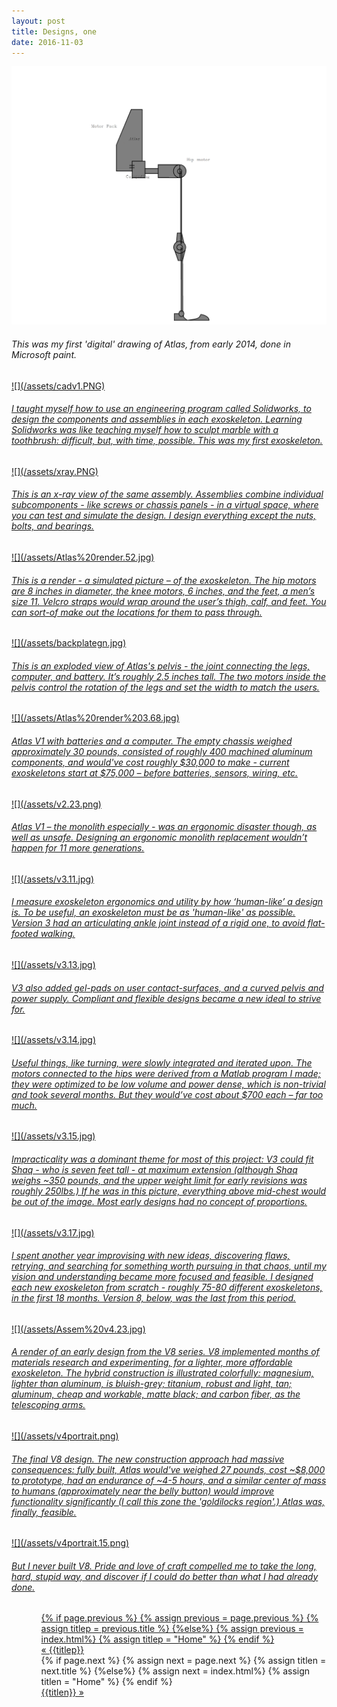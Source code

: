 ```yaml
---
layout: post
title: Designs, one 
date: 2016-11-03
---
```

<a href="/assets/progenitor.png" target="_blank">![](/assets/progenitor.png)</a>
<h6>This was my first 'digital' drawing of Atlas, from early 2014, done in Microsoft paint. </h6>
<a href="/assets/cadv1.PNG" target="_blank">![](/assets/cadv1.PNG)
<h6>I taught myself how to use an engineering program called Solidworks, to design the components and assemblies in each exoskeleton. Learning Solidworks was like teaching myself how to sculpt marble with a toothbrush: difficult, but, with time, possible. This was my first exoskeleton.</h6>
<a href="/assets/xray.PNG" target="_blank">![](/assets/xray.PNG)
<h6>This is an x-ray view of the same assembly. Assemblies combine individual subcomponents - like screws or chassis panels - in a virtual space, where you can test and simulate the design. I design everything except the nuts, bolts, and bearings.</h6>
<a href="/assets/Atlas%20render.52.jpg" target="_blank">![](/assets/Atlas%20render.52.jpg)
<h6>This is a render - a simulated picture – of the exoskeleton. The hip motors are 8 inches in diameter, the knee motors, 6 inches, and the feet, a men’s size 11. Velcro straps would wrap around the user’s thigh, calf, and feet. You can sort-of make out the locations for them to pass through.</h6>
<a href="/assets/backplategn.jpg" target="_blank">![](/assets/backplategn.jpg)
<h6>This is an exploded view of Atlas's pelvis - the joint connecting the legs, computer, and battery. It’s roughly 2.5 inches tall. The two motors inside the pelvis control the rotation of the legs and set the width to match the users.</h6>
<a href="/assets/Atlas%20render%203.68.jpg" target="_blank">![](/assets/Atlas%20render%203.68.jpg)
<h6>Atlas V1 with batteries and a computer. The empty chassis weighed approximately 30 pounds, consisted of roughly 400 machined aluminum components, and would've cost roughly $30,000 to make - current exoskeletons start at $75,000 – before batteries, sensors, wiring, etc.</h6>
<a href="/assets/v2.23.png" target="_blank">![](/assets/v2.23.png)
<h6>Atlas V1 – the monolith especially - was an ergonomic disaster though, as well as unsafe.  Designing an ergonomic monolith replacement wouldn’t happen for 11 more generations.</h6>
<a href="/assets/v3.11.jpg" target="_blank">![](/assets/v3.11.jpg)
<h6>I measure exoskeleton ergonomics and utility by how ‘human-like’ a design is. To be useful, an exoskeleton must be as 'human-like' as possible. Version 3 had an articulating ankle joint instead of a rigid one, to avoid flat-footed walking.</h6>
<a href="/assets/v3.13.jpg" target="_blank">![](/assets/v3.13.jpg)
<h6>V3 also added gel-pads on user contact-surfaces, and a curved pelvis and power supply. Compliant and flexible designs became a new ideal to strive for.</h6>
<a href="/assets/v3.14.jpg" target="_blank">![](/assets/v3.14.jpg)
<h6>Useful things, like turning, were slowly integrated and iterated upon. The motors connected to the hips were derived from a Matlab program I made; they were optimized to be low volume and power dense, which is non-trivial and took several months. But they would’ve cost about $700 each – far too much.</h6>
<a href="/assets/v3.15.jpg" target="_blank">![](/assets/v3.15.jpg)
<h6>Impracticality was a dominant theme for most of this project: V3 could fit Shaq - who is seven feet tall - at maximum extension (although Shaq weighs ~350 pounds, and the upper weight limit for early revisions was roughly 250lbs.) If he was in this picture, everything above mid-chest would be out of the image. Most early designs had no concept of proportions.</h6>
<a href="/assets/v3.17.jpg" target="_blank">![](/assets/v3.17.jpg)
<h6>I spent another year improvising with new ideas, discovering flaws, retrying, and searching for something worth pursuing in that chaos, until my vision and understanding became more focused and feasible. I designed each new exoskeleton from scratch - roughly 75-80 different exoskeletons, in the first 18 months. Version 8, below, was the last from this period.</h6>
<a href="/assets/Assem%20v4.23.jpg" target="_blank">![](/assets/Assem%20v4.23.jpg)
<h6>A render of an early design from the V8 series. V8 implemented months of materials research and experimenting, for a lighter, more affordable exoskeleton. The hybrid construction is illustrated colorfully: magnesium, lighter than aluminum, is bluish-grey; titanium, robust and light, tan; aluminum, cheap and workable, matte black; and carbon fiber, as the telescoping arms.</h6>
<a href="/assets/v4portrait.png" target="_blank">![](/assets/v4portrait.png)
<h6>The final V8 design. The new construction approach had massive consequences: fully built, Atlas would've weighed 27 pounds, cost ~$8,000 to prototype, had an endurance of ~4-5 hours, and a similar center of mass to humans (approximately near the belly button) would improve functionality significantly (I call this zone the 'goldilocks region'.) Atlas was, finally, feasible.</h6>
<a href="/assets/v4portrait.15.png" target="_blank">![](/assets/v4portrait.15.png)
<h6>But I never built V8. Pride and love of craft compelled me to take the long, hard, stupid way, and discover if I could do better than what I had already done.</h6>
<ul class="footer">
    <ul class="button">
        {% if page.previous %}
            {% assign previous = page.previous %}
            {% assign titlep = previous.title %}
        {%else%}
            {% assign previous = index.html%}
            {% assign titlep = "Home" %}
        {% endif %}
        <div class="button0"><a href="{{site.baseurl}}{{previous.url}}">&laquo; {{titlep}}</a></div>
        {% if page.next %}
            {% assign next = page.next %}
            {% assign titlen = next.title %}
        {%else%}
            {% assign next = index.html%}
            {% assign titlen = "Home" %}
        {% endif %}
        <div class="button0"><a href="{{site.baseurl}}{{next.url}}">{{titlen}} &raquo;</a></div>         
    </ul>
</ul>

